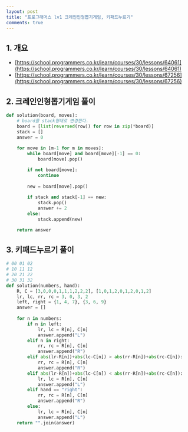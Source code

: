 ```yaml
---
layout: post
title: "프로그래머스 lv1 크레인인형뽑기게임, 키패드누르기"
comments: true
---
```

## 1. 개요
- [https://school.programmers.co.kr/learn/courses/30/lessons/64061](https://school.programmers.co.kr/learn/courses/30/lessons/64061)
- [https://school.programmers.co.kr/learn/courses/30/lessons/67256](https://school.programmers.co.kr/learn/courses/30/lessons/67256)

## 2. 크레인인형뽑기게임 풀이
```python
def solution(board, moves):
    # board를 stack형태로 변경한다.
    board = [list(reversed(row)) for row in zip(*board)]
    stack = []
    answer = 0
    
    for move in [m-1 for m in moves]:
        while board[move] and board[move][-1] == 0:
            board[move].pop()

        if not board[move]:
            continue
        
        new = board[move].pop()
        
        if stack and stack[-1] == new:
            stack.pop()
            answer += 2
        else:
            stack.append(new)

    return answer

```

## 3. 키패드누르기 풀이
```python
# 00 01 02    
# 10 11 12
# 20 21 22
# 30 31 32
def solution(numbers, hand):
    R, C = [3,0,0,0,1,1,1,2,2,2], [1,0,1,2,0,1,2,0,1,2]
    lr, lc, rr, rc = 3, 0, 3, 2
    left, right = {1, 4, 7}, {3, 6, 9}
    answer = []
    
    for n in numbers:
        if n in left:
            lr, lc = R[n], C[n]
            answer.append("L")
        elif n in right:
            rr, rc = R[n], C[n]
            answer.append("R")
        elif abs(lr-R[n])+abs(lc-C[n]) > abs(rr-R[n])+abs(rc-C[n]):
            rr, rc = R[n], C[n]
            answer.append("R")
        elif abs(lr-R[n])+abs(lc-C[n]) < abs(rr-R[n])+abs(rc-C[n]):
            lr, lc = R[n], C[n]
            answer.append("L")
        elif hand == "right":
            rr, rc = R[n], C[n]
            answer.append("R")
        else:
            lr, lc = R[n], C[n]
            answer.append("L")
    return "".join(answer)

```
